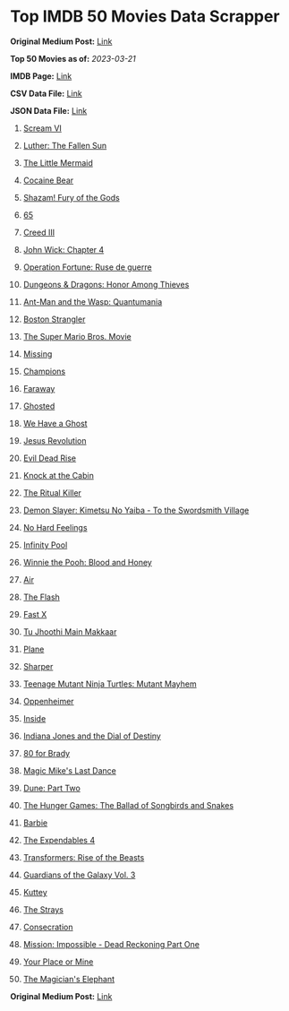 # Top IMDB 50 Movies Data Scrapper

**Original Medium Post:** [Link](https://medium.com/@nishantsahoo/which-movie-should-i-watch-5c83a3c0f5b1) 

**Top 50 Movies as of:** _2023-03-21_

**IMDB Page:** [Link](http://www.imdb.com/search/title?release_date=2023,2023&title_type=feature)

**CSV Data File:** [Link](/Data/data.csv)

**JSON Data File:** [Link](/Data/data.json)

1. [Scream VI](https://www.imdb.com/title/tt17663992/?ref_=adv_li_tt)

2. [Luther: The Fallen Sun](https://www.imdb.com/title/tt3155298/?ref_=adv_li_tt)

3. [The Little Mermaid](https://www.imdb.com/title/tt5971474/?ref_=adv_li_tt)

4. [Cocaine Bear](https://www.imdb.com/title/tt14209916/?ref_=adv_li_tt)

5. [Shazam! Fury of the Gods](https://www.imdb.com/title/tt10151854/?ref_=adv_li_tt)

6. [65](https://www.imdb.com/title/tt12261776/?ref_=adv_li_tt)

7. [Creed III](https://www.imdb.com/title/tt11145118/?ref_=adv_li_tt)

8. [John Wick: Chapter 4](https://www.imdb.com/title/tt10366206/?ref_=adv_li_tt)

9. [Operation Fortune: Ruse de guerre](https://www.imdb.com/title/tt7985704/?ref_=adv_li_tt)

10. [Dungeons & Dragons: Honor Among Thieves](https://www.imdb.com/title/tt2906216/?ref_=adv_li_tt)

11. [Ant-Man and the Wasp: Quantumania](https://www.imdb.com/title/tt10954600/?ref_=adv_li_tt)

12. [Boston Strangler](https://www.imdb.com/title/tt2560078/?ref_=adv_li_tt)

13. [The Super Mario Bros. Movie](https://www.imdb.com/title/tt6718170/?ref_=adv_li_tt)

14. [Missing](https://www.imdb.com/title/tt10855768/?ref_=adv_li_tt)

15. [Champions](https://www.imdb.com/title/tt15339570/?ref_=adv_li_tt)

16. [Faraway](https://www.imdb.com/title/tt18747542/?ref_=adv_li_tt)

17. [Ghosted](https://www.imdb.com/title/tt15326988/?ref_=adv_li_tt)

18. [We Have a Ghost](https://www.imdb.com/title/tt7798604/?ref_=adv_li_tt)

19. [Jesus Revolution](https://www.imdb.com/title/tt10098448/?ref_=adv_li_tt)

20. [Evil Dead Rise](https://www.imdb.com/title/tt13345606/?ref_=adv_li_tt)

21. [Knock at the Cabin](https://www.imdb.com/title/tt15679400/?ref_=adv_li_tt)

22. [The Ritual Killer](https://www.imdb.com/title/tt13141250/?ref_=adv_li_tt)

23. [Demon Slayer: Kimetsu No Yaiba - To the Swordsmith Village](https://www.imdb.com/title/tt26537229/?ref_=adv_li_tt)

24. [No Hard Feelings](https://www.imdb.com/title/tt15671028/?ref_=adv_li_tt)

25. [Infinity Pool](https://www.imdb.com/title/tt10365998/?ref_=adv_li_tt)

26. [Winnie the Pooh: Blood and Honey](https://www.imdb.com/title/tt19623240/?ref_=adv_li_tt)

27. [Air](https://www.imdb.com/title/tt16419074/?ref_=adv_li_tt)

28. [The Flash](https://www.imdb.com/title/tt0439572/?ref_=adv_li_tt)

29. [Fast X](https://www.imdb.com/title/tt5433140/?ref_=adv_li_tt)

30. [Tu Jhoothi Main Makkaar](https://www.imdb.com/title/tt8672856/?ref_=adv_li_tt)

31. [Plane](https://www.imdb.com/title/tt5884796/?ref_=adv_li_tt)

32. [Sharper](https://www.imdb.com/title/tt12573454/?ref_=adv_li_tt)

33. [Teenage Mutant Ninja Turtles: Mutant Mayhem](https://www.imdb.com/title/tt8589698/?ref_=adv_li_tt)

34. [Oppenheimer](https://www.imdb.com/title/tt15398776/?ref_=adv_li_tt)

35. [Inside](https://www.imdb.com/title/tt14781036/?ref_=adv_li_tt)

36. [Indiana Jones and the Dial of Destiny](https://www.imdb.com/title/tt1462764/?ref_=adv_li_tt)

37. [80 for Brady](https://www.imdb.com/title/tt18079362/?ref_=adv_li_tt)

38. [Magic Mike's Last Dance](https://www.imdb.com/title/tt16280138/?ref_=adv_li_tt)

39. [Dune: Part Two](https://www.imdb.com/title/tt15239678/?ref_=adv_li_tt)

40. [The Hunger Games: The Ballad of Songbirds and Snakes](https://www.imdb.com/title/tt10545296/?ref_=adv_li_tt)

41. [Barbie](https://www.imdb.com/title/tt1517268/?ref_=adv_li_tt)

42. [The Expendables 4](https://www.imdb.com/title/tt3291150/?ref_=adv_li_tt)

43. [Transformers: Rise of the Beasts](https://www.imdb.com/title/tt5090568/?ref_=adv_li_tt)

44. [Guardians of the Galaxy Vol. 3](https://www.imdb.com/title/tt6791350/?ref_=adv_li_tt)

45. [Kuttey](https://www.imdb.com/title/tt15281704/?ref_=adv_li_tt)

46. [The Strays](https://www.imdb.com/title/tt16437278/?ref_=adv_li_tt)

47. [Consecration](https://www.imdb.com/title/tt14993352/?ref_=adv_li_tt)

48. [Mission: Impossible - Dead Reckoning Part One](https://www.imdb.com/title/tt9603212/?ref_=adv_li_tt)

49. [Your Place or Mine](https://www.imdb.com/title/tt12823454/?ref_=adv_li_tt)

50. [The Magician's Elephant](https://www.imdb.com/title/tt2560092/?ref_=adv_li_tt)

**Original Medium Post:** [Link](https://medium.com/@nishantsahoo/which-movie-should-i-watch-5c83a3c0f5b1) 
